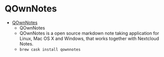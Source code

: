# QOwnNotes
- [QOwnNotes](https://www.qownnotes.org/)
  -  QOwnNotes
  - QOwnNotes is a open source markdown note taking application for Linux, Mac OS X and Windows, that works together with Nextcloud Notes.
  - `brew cask install qownnotes`
